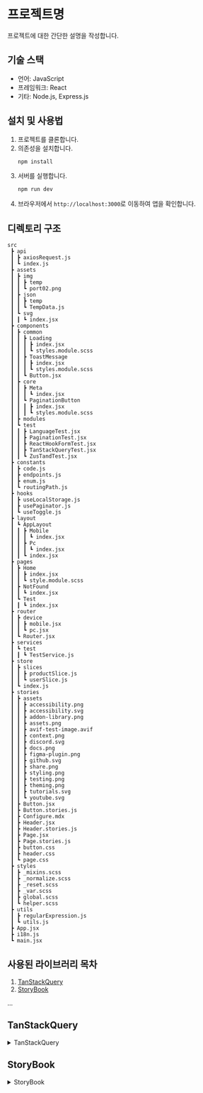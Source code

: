 # 프로젝트명

프로젝트에 대한 간단한 설명을 작성합니다.

## 기술 스택

- 언어: JavaScript
- 프레임워크: React
- 기타: Node.js, Express.js

## 설치 및 사용법

1. 프로젝트를 클론합니다.
2. 의존성을 설치합니다.
    ```bash
    npm install
    ```
3. 서버를 실행합니다.
    ```bash
    npm run dev
    ```
4. 브라우저에서 `http://localhost:3000`로 이동하여 앱을 확인합니다.

## 디렉토리 구조
```
src
 ┣ api
 ┃ ┣ axiosRequest.js
 ┃ ┗ index.js
 ┣ assets
 ┃ ┣ img
 ┃ ┃ ┣ temp
 ┃ ┃ ┗ port02.png
 ┃ ┣ json
 ┃ ┃ ┣ temp
 ┃ ┃ ┗ TempData.js
 ┃ ┗ svg
 ┃ ┃ ┗ index.jsx
 ┣ components
 ┃ ┣ common
 ┃ ┃ ┣ Loading
 ┃ ┃ ┃ ┣ index.jsx
 ┃ ┃ ┃ ┗ styles.module.scss
 ┃ ┃ ┣ ToastMessage
 ┃ ┃ ┃ ┣ index.jsx
 ┃ ┃ ┃ ┗ styles.module.scss
 ┃ ┃ ┗ Button.jsx
 ┃ ┣ core
 ┃ ┃ ┣ Meta
 ┃ ┃ ┃ ┗ index.jsx
 ┃ ┃ ┗ PaginationButton
 ┃ ┃ ┃ ┣ index.jsx
 ┃ ┃ ┃ ┗ styles.module.scss
 ┃ ┣ modules
 ┃ ┗ test
 ┃ ┃ ┣ LanguageTest.jsx
 ┃ ┃ ┣ PaginationTest.jsx
 ┃ ┃ ┣ ReactHookFormTest.jsx
 ┃ ┃ ┣ TanStackQueryTest.jsx
 ┃ ┃ ┗ ZusTandTest.jsx
 ┣ constants
 ┃ ┣ code.js
 ┃ ┣ endpoints.js
 ┃ ┣ enum.js
 ┃ ┗ routingPath.js
 ┣ hooks
 ┃ ┣ useLocalStorage.js
 ┃ ┣ usePaginator.js
 ┃ ┗ useToggle.js
 ┣ layout
 ┃ ┗ AppLayout
 ┃ ┃ ┣ Mobile
 ┃ ┃ ┃ ┗ index.jsx
 ┃ ┃ ┣ Pc
 ┃ ┃ ┃ ┗ index.jsx
 ┃ ┃ ┗ index.jsx
 ┣ pages
 ┃ ┣ Home
 ┃ ┃ ┣ index.jsx
 ┃ ┃ ┗ style.module.scss
 ┃ ┣ NotFound
 ┃ ┃ ┗ index.jsx
 ┃ ┗ Test
 ┃ ┃ ┗ index.jsx
 ┣ router
 ┃ ┣ device
 ┃ ┃ ┣ mobile.jsx
 ┃ ┃ ┗ pc.jsx
 ┃ ┗ Router.jsx
 ┣ services
 ┃ ┗ test
 ┃ ┃ ┗ TestService.js
 ┣ store
 ┃ ┣ slices
 ┃ ┃ ┣ productSlice.js
 ┃ ┃ ┗ userSlice.js
 ┃ ┗ index.js
 ┣ stories
 ┃ ┣ assets
 ┃ ┃ ┣ accessibility.png
 ┃ ┃ ┣ accessibility.svg
 ┃ ┃ ┣ addon-library.png
 ┃ ┃ ┣ assets.png
 ┃ ┃ ┣ avif-test-image.avif
 ┃ ┃ ┣ context.png
 ┃ ┃ ┣ discord.svg
 ┃ ┃ ┣ docs.png
 ┃ ┃ ┣ figma-plugin.png
 ┃ ┃ ┣ github.svg
 ┃ ┃ ┣ share.png
 ┃ ┃ ┣ styling.png
 ┃ ┃ ┣ testing.png
 ┃ ┃ ┣ theming.png
 ┃ ┃ ┣ tutorials.svg
 ┃ ┃ ┗ youtube.svg
 ┃ ┣ Button.jsx
 ┃ ┣ Button.stories.js
 ┃ ┣ Configure.mdx
 ┃ ┣ Header.jsx
 ┃ ┣ Header.stories.js
 ┃ ┣ Page.jsx
 ┃ ┣ Page.stories.js
 ┃ ┣ button.css
 ┃ ┣ header.css
 ┃ ┗ page.css
 ┣ styles
 ┃ ┣ _mixins.scss
 ┃ ┣ _normalize.scss
 ┃ ┣ _reset.scss
 ┃ ┣ _var.scss
 ┃ ┣ global.scss
 ┃ ┗ helper.scss
 ┣ utils
 ┃ ┣ regularExpression.js
 ┃ ┗ utils.js
 ┣ App.jsx
 ┣ i18n.js
 ┗ main.jsx
```


## 사용된 라이브러리 목차

1. [TanStackQuery](#tanstackquery)
2. [StoryBook](#storybook)

...
## TanStackQuery

<details>
  <summary>TanStackQuery</summary>
  설명
</details>

## StoryBook 

<details>
  <summary>StoryBook</summary>
  설명
</details>


